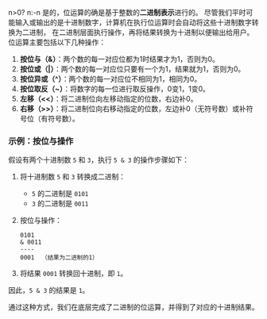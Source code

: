 n>0? n:-n
是的，位运算的确是基于整数的**二进制表示**进行的。
尽管我们平时可能输入或输出的是十进制数字，计算机在执行位运算时会自动将这些十进制数字转换为二进制，
在二进制层面执行操作，再将结果转换为十进制以便输出给用户。
位运算主要包括以下几种操作：
1. **按位与（&）**：两个数的每一对应位都为1时结果才为1，否则为0。
2. **按位或（|）**：两个数的每一对应位只要有一个为1，结果就为1，否则为0。
3. **按位异或（^）**：两个数的每一对应位不相同为1，相同为0。
4. **按位取反（~）**：将数字的每一位进行取反操作，0变1，1变0。
5. **左移（<<）**：将二进制位向左移动指定的位数，右边补0。
6. **右移（>>）**：将二进制位向右移动指定的位数，左边补0（无符号数）或补符号位（有符号数）。
### 示例：按位与操作
假设有两个十进制数 `5` 和 `3`，执行 `5 & 3` 的操作步骤如下：
1. 将十进制数 `5` 和 `3` 转换成二进制：
    - `5` 的二进制是 `0101`
    - `3` 的二进制是 `0011`

2. 按位与操作：
   ```
   0101
   & 0011
   ----
   0001  （结果为二进制的1）
   ```

3. 将结果 `0001` 转换回十进制，即 `1`。

因此，`5 & 3` 的结果是 `1`。

通过这种方式，我们在底层完成了二进制的位运算，并得到了对应的十进制结果。